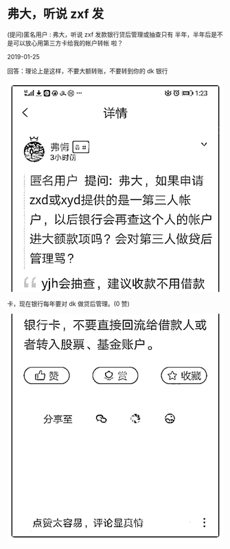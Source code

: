 # 弗大，听说 zxf 发

(提问)匿名用户 : 弗大，听说 zxf 发款银行贷后管理或抽查只有 半年，半年后是不是可以放心用第三方卡给我的帐户转帐 啦？

2019-01-25

回答：理论上是这样，不要大额转账，不要转到你的 dk 银行

![image](img/Image_029.png)

卡，现在银行每年要对 dk 做贷后管理。(0 赞)

![image](img/Image_030.png)